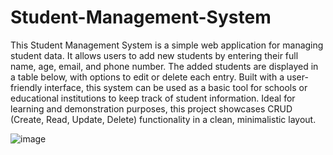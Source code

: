 # Student-Management-System

This Student Management System is a simple web application for managing student data. It allows users to add new students by entering their full name, age, email, and phone number. The added students are displayed in a table below, with options to edit or delete each entry. Built with a user-friendly interface, this system can be used as a basic tool for schools or educational institutions to keep track of student information. Ideal for learning and demonstration purposes, this project showcases CRUD (Create, Read, Update, Delete) functionality in a clean, minimalistic layout.


![image](https://github.com/user-attachments/assets/b74a9d11-0e54-473d-936d-3dc6b261c29b)
